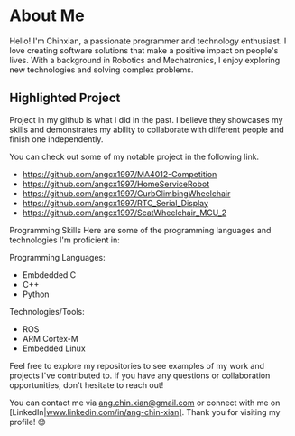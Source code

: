 # About Me
Hello! I'm Chinxian, a passionate programmer and technology enthusiast. I love creating software solutions that make a positive impact on people's lives. With a background in Robotics and Mechatronics, I enjoy exploring new technologies and solving complex problems.

## Highlighted Project
Project in my github is what I did in the past. I believe they showcases my skills and demonstrates my ability to collaborate with different people and finish one independently.

You can check out some of my notable project in the following link.
- https://github.com/angcx1997/MA4012-Competition
- https://github.com/angcx1997/HomeServiceRobot
- https://github.com/angcx1997/CurbClimbingWheelchair
- https://github.com/angcx1997/RTC_Serial_Display
- https://github.com/angcx1997/ScatWheelchair_MCU_2

Programming Skills
Here are some of the programming languages and technologies I'm proficient in:

Programming Languages:
- Embdedded C
- C++
- Python

Technologies/Tools:
- ROS
- ARM Cortex-M
- Embedded Linux

Feel free to explore my repositories to see examples of my work and projects I've contributed to. If you have any questions or collaboration opportunities, don't hesitate to reach out!

You can contact me via ang.chin.xian@gmail.com or connect with me on [LinkedIn|www.linkedin.com/in/ang-chin-xian]. Thank you for visiting my profile! 😊
